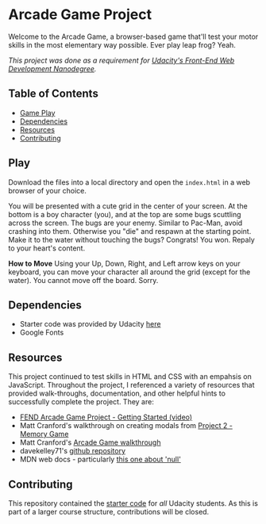 # Arcade Game Project

Welcome to the Arcade Game, a browser-based game that'll test your motor skills in the most elementary way possible. Ever play leap frog? Yeah. 

_This project was done as a requirement for [Udacity's Front-End Web Development Nanodegree](https://www.udacity.com/course/front-end-web-developer-nanodegree--nd001)._

## Table of Contents

* [Game Play](#play)
* [Dependencies](#dependencies)
* [Resources](#resources)
* [Contributing](#contributing)

## Play
Download the files into a local directory and open the `index.html` in a web browser of your choice.

You will be presented with a cute grid in the center of your screen. At the bottom is a boy character (you), and at the top are some bugs scuttling across the screen. The bugs are your enemy. Similar to Pac-Man, avoid crashing into them. Otherwise you "die" and respawn at the starting point. Make it to the water without touching the bugs? Congrats! You won. Repaly to your heart's content. 

**How to Move**
Using your Up, Down, Right, and Left arrow keys on your keyboard, you can move your character all around the grid (except for the water). You cannot move off the board. Sorry. 

## Dependencies
- Starter code was provided by Udacity [here](https://github.com/udacity/frontend-nanodegree-arcade-game)
- Google Fonts

## Resources
This project continued to test skills in HTML and CSS with an empahsis on JavaScript. Throughout the project, I referenced a variety of resources that provided walk-throughs, documentation, and other helpful hints to successfully complete the project. They are:
- [FEND Arcade Game Project - Getting Started (video)](https://zoom.us/recording/play/aulotDlzKFegQFIJTaTzKgWvNkVsYtlwO454vL1UPE1Cm6lOUBQCtfVurPOIAGAS?startTime=1529542978000)
- Matt Cranford's walkthrough on creating modals from [Project 2 - Memory Game](https://matthewcranford.com/memory-game-walkthrough-part-7-making-a-modal/)
-  Matt Cranford's [Arcade Game walkthrough](https://matthewcranford.com/arcade-game-walkthrough-part-2-pseudo-code/)
- davekelley71's [github repository](https://github.com/davekelley71/frontend-nanodegree-arcade-game)
- MDN web docs - particularly [this one about 'null'](https://developer.mozilla.org/en-US/docs/Web/JavaScript/Reference/Global_Objects/null)

## Contributing
This repository contained the [starter code](https://github.com/udacity/frontend-nanodegree-arcade-game) for _all_ Udacity students. As this is part of a larger course structure, contributions will be closed.
